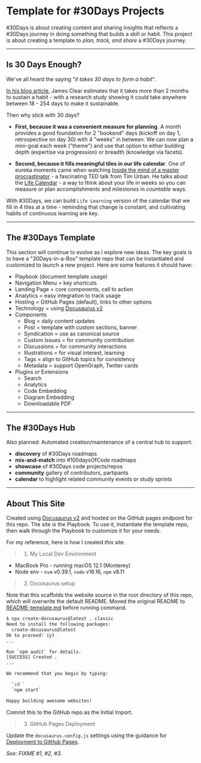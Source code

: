 # Template for #30Days Projects

#30Days is about creating content and sharing insights that reflects a #30Days journey in doing something that builds a skill or habit. 
This project is about creating a template to _plan, track, and share_ a #30Days journey.

---

## Is 30 Days Enough?

We've all heard the saying "_it takes 30 days to form a habit_". 

[In his blog article](https://jamesclear.com/new-habit), James Clear estimates that it takes more than 2 months to sustain a habit - with a research study showing it could take anywhere between 18 - 254 days to make it sustainable. 

Then why stick with 30 days?
 * **First, because it was a convenient measure for planning**. A month provides a good foundation for 2 "bookend" days (kickoff on day 1, retrospective on day 30) with 4 "weeks" in between. We can now plan a mini-goal each week ("theme") and use that option to either building depth (expertise via progression) or breadth (knowledge via facets).

* **Second, because it fills meaningful tiles in our life calendar**. One of eureka moments came when watching [Inside the mind of a master procrastinator](https://www.ted.com/talks/tim_urban_inside_the_mind_of_a_master_procrastinator?language=en) - a fascinating TED talk from Tim Urban. He talks about the [Life Calendar](https://waitbutwhy.com/2014/05/life-weeks.html) - a way to think about your life in weeks so you can measure or plan accomplishments and milestones in _countable_ ways. 

With #30Days, we can build `Life Learning` version of the calendar that we fill in 4 tiles at a time - reminding that change is constant, and cultivating habits of continuous learning are key.

---

## The #30Days Template

This section will continue to evolve as I explore new ideas. The key goals is to have a "30Days-in-a-Box" template repo that can be instantiated and customized to launch a new project. Here are some features it should have:

 * Playbook (document template usage)
 * Navigation Menu = key shortcuts
 * Landing Page = core components, call to action
 * Analytics = easy integration to track usage
 * Hosting = GitHub Pages (default), links to other options
 * Technology = using [Docusaurus v2](https://docusaurus.io)
 * Components
    - Blog = daily content updates
    - Post = template with custom sections, banner
    - Syndication = use as canonical source
    - Custom Issues = for community contribution
    - Discussions = for community interactions
    - Illustrations = for visual interest, learning
    - Tags = align to GitHub topics for consistency
    - Metadata = support OpenGraph, Twitter cards
 * Plugins or Extensions 
    - Search
    - Analytics
    - Code Embedding
    - Diagram Embedding
    - Downloadable PDF

---

## The #30Days Hub

Also planned: Automated creation/maintenance of a central hub to support: 
 * **discovery** of #30Days roadmaps
 * **mix-and-match** into #100daysOfCode roadmaps
 * **showcase** of #30Days code projects/repos
 * **community** gallery of contributors, partipants
 * **calendar** to highlight related community events or study sprints

---

## About This Site

Created using [Docusaurus v2](https://docusaurus.io) and hosted on the GitHub pages endpoint for this repo. The site *is* the Playbook. To use it, instantiate the template repo, then walk through the Playbook to customize it for your needs.

For my reference, here is how I created *this* site.

> 1. My Local Dev Environment

 * MacBook Pro - running macOS 12.1 (Monterey)
 * Node env - `nvm` v0.39.1, `node` v16.16, `npm` v8.11

> 2. Docusaurus setup

Note that this scaffolds the website source in the root directory of this repo, which will overwrite the default README. Moved the original README to [README-template.md](README-template.md) before running command.

```bash
$ npx create-docusaurus@latest . classic
Need to install the following packages:
  create-docusaurus@latest
Ok to proceed? (y) 
...

Run `npm audit` for details.
[SUCCESS] Created .
...

We recommend that you begin by typing:

  `cd `
  `npm start`

Happy building awesome websites!
```

Commit this to the GitHub repo as the Initial Import.

> 3. GitHub Pages Deployment

Update the `docusaurus.config.js` settings using the guidance for [Deployment to GitHub Pages](https://docusaurus.io/docs/deployment#deploying-to-github-pages). 

_See: FIXME #1, #2, #3_.

